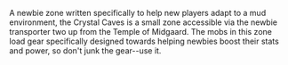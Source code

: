 A newbie zone written specifically to help new players adapt to a mud environment, the Crystal Caves is a small zone accessible via the newbie transporter two up from the Temple of Midgaard. The mobs in this zone load gear specifically designed towards helping newbies boost their stats and power, so don't junk the gear--use it.
